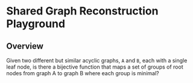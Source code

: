 # Shared Graph Reconstruction Playground

## Overview
Given two different but similar acyclic graphs, `A` and `B`, each with a single leaf node, is there a bijective function that maps a set of groups of root nodes from graph A to graph B where each group is minimal? 
